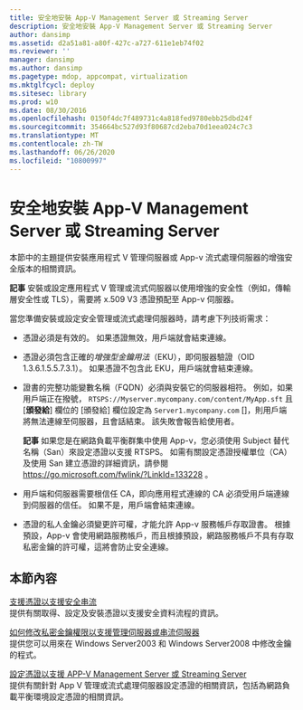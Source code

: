 ```yaml
---
title: 安全地安裝 App-V Management Server 或 Streaming Server
description: 安全地安裝 App-V Management Server 或 Streaming Server
author: dansimp
ms.assetid: d2a51a81-a80f-427c-a727-611e1eb74f02
ms.reviewer: ''
manager: dansimp
ms.author: dansimp
ms.pagetype: mdop, appcompat, virtualization
ms.mktglfcycl: deploy
ms.sitesec: library
ms.prod: w10
ms.date: 08/30/2016
ms.openlocfilehash: 0150f4dc7f489731c4a818fed9780ebb25dbd24f
ms.sourcegitcommit: 354664bc527d93f80687cd2eba70d1eea024c7c3
ms.translationtype: MT
ms.contentlocale: zh-TW
ms.lasthandoff: 06/26/2020
ms.locfileid: "10800997"
---
```

# 安全地安裝 App-V Management Server 或 Streaming Server


本節中的主題提供安裝應用程式 V 管理伺服器或 App-v 流式處理伺服器的增強安全版本的相關資訊。

**記事** 安裝或設定應用程式 V 管理或流式伺服器以使用增強的安全性（例如，傳輸層安全性或 TLS），需要將 x.509 V3 憑證預配至 App-v 伺服器。

 

當您準備安裝或設定安全管理或流式處理伺服器時，請考慮下列技術需求：

-   憑證必須是有效的。 如果憑證無效，用戶端就會結束連線。

-   憑證必須包含正確的*增強型金鑰用法*（EKU），即伺服器驗證（OID 1.3.6.1.5.5.7.3.1）。 如果憑證不包含此 EKU，用戶端就會結束連線。

-   證書的完整功能變數名稱（FQDN）必須與安裝它的伺服器相符。 例如，如果用戶端正在撥號， `RTSPS://Myserver.mycompany.com/content/MyApp.sft` 且 [**頒發給**] 欄位的 [頒發給] 欄位設定為 `Server1.mycompany.com` []，則用戶端將無法連線至伺服器，且會話結束。 該失敗會報告給使用者。

    **記事** 如果您是在網路負載平衡群集中使用 App-v，您必須使用 Subject 替代名稱（San）來設定憑證以支援 RTSPS。 如需有關設定憑證授權單位（CA）及使用 San 建立憑證的詳細資訊，請參閱 <https://go.microsoft.com/fwlink/?LinkId=133228> 。

     

-   用戶端和伺服器需要根信任 CA，即向應用程式連線的 CA 必須受用戶端連線到伺服器的信任。 如果不是，用戶端會結束連線。

-   憑證的私人金鑰必須變更許可權，才能允許 App-v 服務帳戶存取證書。 根據預設，App-v 會使用網路服務帳戶，而且根據預設，網路服務帳戶不具有存取私密金鑰的許可權，這將會防止安全連線。

## 本節內容


<a href="" id="configuring-certificates-to-support-secure-streaming"></a>[支援憑證以支援安全串流](configuring-certificates-to-support-secure-streaming.md)  
提供有關取得、設定及安裝憑證以支援安全資料流程的資訊。

<a href="" id="how-to-modify-private-key-permissions-to-support-management-server-or-streaming-server"></a>[如何修改私密金鑰權限以支援管理伺服器或串流伺服器](how-to-modify-private-key-permissions-to-support-management-server-or-streaming-server.md)  
提供您可以用來在 Windows Server2003 和 Windows Server2008 中修改金鑰的程式。

<a href="" id="configuring-certificates-to-support-app-v-management-server-or-streaming-server"></a>[設定憑證以支援 APP-V Management Server 或 Streaming Server](configuring-certificates-to-support-app-v-management-server-or-streaming-server.md)  
提供有關針對 App V 管理或流式處理伺服器設定憑證的相關資訊，包括為網路負載平衡環境設定憑證的相關資訊。

 

 





